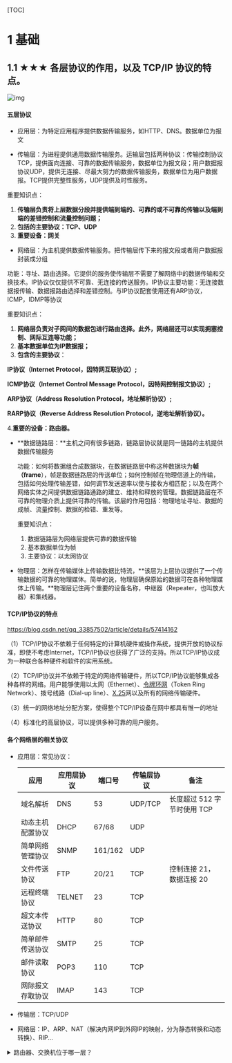 [TOC]



# 1 基础

## 1.1 ★★★ 各层协议的作用，以及 TCP/IP 协议的特点。	

![img](file:////private/var/folders/gw/tm5w3wzx75b28wcz_7klvkxm0000gn/T/com.kingsoft.wpsoffice.mac/wps-zhupeihao/ksohtml/wpsvMjgoL.jpg)

####  五层协议

- 应用层：为特定应用程序提供数据传输服务，如HTTP、DNS。数据单位为报文



- 传输层：为进程提供通用数据传输服务。运输层包括两种协议：传输控制协议TCP，提供面向连接、可靠的数据传输服务，数据单位为报文段；用户数据报协议UDP，提供无连接、尽最大努力的数据传输服务，数据单位为用户数据报。TCP提供完整性服务，UDP提供及时性服务。

重要知识点：

1. **传输层负责将上层数据分段并提供端到端的、可靠的或不可靠的传输以及端到端的差错控制和流量控制问题；**
2. **包括的主要协议：TCP、UDP**
3. **重要设备：网关**



- 网络层：为主机提供数据传输服务。把传输层传下来的报文段或者用户数据报封装成分组

功能：寻址、路由选择。它提供的服务使传输层不需要了解网络中的数据传输和交换技术。IP协议仅仅提供不可靠、无连接的传送服务。IP协议主要功能：无连接数据报传输、数据报路由选择和差错控制。与IP协议配套使用还有ARP协议，ICMP，IDMP等协议

重要知识点：

1. **网络层负责对子网间的数据包进行路由选择。此外，网络层还可以实现拥塞控制、网际互连等功能；**
2. **基本数据单位为IP数据报；**
3. **包含的主要协议**：

**IP协议（Internet Protocol，因特网互联协议）;**

**ICMP协议（Internet Control Message Protocol，因特网控制报文协议）;**

**ARP协议（Address Resolution Protocol，地址解析协议）;**

**RARP协议（Reverse Address Resolution Protocol，逆地址解析协议）。**

   4.**重要的设备：路由器。**



- **数据链路层：**主机之间有很多链路，链路层协议就是同一链路的主机提供数据传输服务

  功能：如何将数据组合成数据块，在数据链路层中称这种数据块为**帧（frame**），帧是数据链路层的传送单位；如何控制帧在物理信道上的传输，包括如何处理传输差错，如何调节发送速率以使与接收方相匹配；以及在两个网络实体之间提供数据链路通路的建立、维持和释放的管理。数据链路层在不可靠的物理介质上提供可靠的传输。该层的作用包括：物理地址寻址、数据的成帧、流量控制、数据的检错、重发等。

  重要知识点：

  1. 数据链路层为网络层提供可靠的数据传输
  2. 基本数据单位为帧
  3. 主要协议：以太网协议

  

- 物理层：怎样在传输媒体上传输数据比特流，**该层为上层协议提供了一个传输数据的可靠的物理媒体。简单的说，物理层确保原始的数据可在各种物理媒体上传输。**物理层记住两个重要的设备名称，中继器（Repeater，也叫放大器）和集线器。

#### TCP/IP协议的特点

https://blog.csdn.net/qq_33857502/article/details/57414162

（1）TCP/IP协议不依赖于任何特定的计算机硬件或操作系统，提供开放的协议标准，即使不考虑Internet，TCP/IP协议也获得了广泛的支持。所以TCP/IP协议成为一种联合各种硬件和软件的实用系统。

（2）TCP/IP协议并不依赖于特定的网络传输硬件，所以TCP/IP协议能够集成各种各样的网络。用户能够使用以太网（Ethernet）、[令牌环网](http://baike.baidu.com/view/115033.htm)（Token Ring Network）、拨号线路（Dial-up line）、[X.25](http://baike.baidu.com/view/175390.htm)网以及所有的网络传输硬件。

（3）统一的网络地址分配方案，使得整个TCP/IP设备在网中都具有惟一的地址

（4）标准化的高层协议，可以提供多种可靠的用户服务。

#### 各个网络层的相关协议

- 应用层：常见协议：

  | 应用             | 应用层协议 | 端口号  | 传输层协议 | 备注                        |
  | ---------------- | ---------- | ------- | ---------- | --------------------------- |
  | 域名解析         | DNS        | 53      | UDP/TCP    | 长度超过 512 字节时使用 TCP |
  | 动态主机配置协议 | DHCP       | 67/68   | UDP        |                             |
  | 简单网络管理协议 | SNMP       | 161/162 | UDP        |                             |
  | 文件传送协议     | FTP        | 20/21   | TCP        | 控制连接 21，数据连接 20    |
  | 远程终端协议     | TELNET     | 23      | TCP        |                             |
  | 超文本传送协议   | HTTP       | 80      | TCP        |                             |
  | 简单邮件传送协议 | SMTP       | 25      | TCP        |                             |
  | 邮件读取协议     | POP3       | 110     | TCP        |                             |
  | 网际报文存取协议 | IMAP       | 143     | TCP        |                             |

- 传输层：TCP/UDP

- 网络层：IP、ARP、NAT（解决内网IP到外网IP的映射，分为静态转换和动态转换）、RIP...

<details>
<summary>路由器、交换机位于哪一层？</summary>


- 路由器网络层，根据IP地址进行寻址；
- 交换机数据链路层，根据MAC地址进行寻址

## 1.2 ★★☆ 以太网的特点，以及帧结构。	

以太网是一种星型拓扑结构的**局域网**，早期使用集线器进行连接，作用于比特而不是帧，当一个比特到达接口时，集线器生成该比特并将其强度放大，从而扩大网络距离。

 

现在以太网使用交换机替代了集线器，交换机是一种链路层设备，不会发生碰撞，会根据MAC地址进行存储转发

![img](file:////private/var/folders/gw/tm5w3wzx75b28wcz_7klvkxm0000gn/T/com.kingsoft.wpsoffice.mac/wps-zhupeihao/ksohtml/wpsi4HsWs.jpg) 

- 类型：标记上层使用的协议
- 数据：长度在46-1500之间
- FCS：帧检验序列，使用CRC（循环冗余）检验

## 1.3 ★★☆ 集线器、交换机、路由器的作用，以及所属的网络层。	

https://blog.csdn.net/clubsondy/article/details/542615

 

**集线器：**

物理层

没有智能处理能力，数据只是电流而已，当一个端口的电流传到集线器中时，只是简单的将电流传送到其他端口，至于其他端口连接的计算机接不接收就不管了。

共享性模式，就是一个端口在向另一个端口发送数据时，其他端口处于等待状态。

 

**交换器：**

链路层

具有自学习能力，学习得是交换表的内容，交换表中存储着MAC地址到接口的映射。因为是自学习，所以交换机是一种即插即吧设备，不需要管理员手动配置交换表内容。

下图：交换机有4个接口，主机A向主机B发送数据帧时，交换机把主机A的MAC的地址和接口1的映射写入交换表，此时没有主机B的表项，所以主机A发送广播帧，主机C和主机D会丢弃该帧，主机B回应该帧向A发送数据包时，交换机查找交换表得到主机A映射的接口为1，发送数据到接口1，同时在交换表中添加主机B的MAC地址到接口2的映射。

![img](file:////private/var/folders/gw/tm5w3wzx75b28wcz_7klvkxm0000gn/T/com.kingsoft.wpsoffice.mac/wps-zhupeihao/ksohtml/wpsqd1GT5.jpg) 

 

**路由器：**

工作在网络层，能够连接不同类型的网络，能够选择数据传送的路径。能理解数据中的IP地址，如果接收到一个数据包，就检查其中的IP地址，如果目标地址是本地网络，就不理会，如果是其他网络，就会将数据包转发出本地网络。

集线器和交换机一般用于连接以太网，路由器可以连接不同类型的局域网，广域网。不同类型的网络，传送的数据单元-帧的格式大小也不同。

路由器有路径选择能力，从一个节点到另一个节点有不同的路由算法。

## 1.4 ★★☆ IP 数据数据报常见字段的作用。	

![img](file:////private/var/folders/gw/tm5w3wzx75b28wcz_7klvkxm0000gn/T/com.kingsoft.wpsoffice.mac/wps-zhupeihao/ksohtml/wpsmLk9gI.png) 

- 版本：IPv4和IPv6
- 首部长度：占4个位，最大值位15.值为1表示1个32位长度，也就是4字节。因为固定部分长度位20字节，所以该值最小位5
- 区分服务：用来获得更好的服务，一般不用
- 总长度，包括首部长度和数据部分长度
- 生存时间TLL：防止无法交付的数据报在互联网中不断兜圈子。以路由器跳数位单位，当TLL为0就丢弃数据包。
- 协议：携带的数据上交给哪个协议进行处理，如ICMP、TCP、UDP。
- 首部检验和：数据包每经过一个路由器，都要重新计算检验和，检验和不包含数据部分可以减少计算量
- 标识：在数据报过长而发生分片情况下，相同数据报的不同分片具有相同的标识符
- 片偏移：和标识符一起，用于发生分片的情况。单位是8字节。

![img](file:////private/var/folders/gw/tm5w3wzx75b28wcz_7klvkxm0000gn/T/com.kingsoft.wpsoffice.mac/wps-zhupeihao/ksohtml/wpsNcZp1d.jpg) 

## 1.5 ★☆☆ ARP 协议的作用，以及维护 ARP 缓存的过程。

**ARP实现由IP地址得到MAC地址。**

**网络层实现主机间的通信，而链路层实现具体每段链路之间的通信。**在通信过程中，IP数据报的原地址和目的地址不变，而MAC地址会随着链路的改变而改变。

每个主机都有一个ARP高速缓存，里面有局域网上各主机和路由器IP地址到MAC地址的映射表。

如果主机A知道主机B的IP地址，但是ARP高速缓存没有该IP地址到MAC地址的映射，就会通过**广播方式向所在的发送ARP请求分组**，这个请求分组中会包括原IP地址到其MAC地址的映射；主机B收到该请求后会首先保存这一对映射，然后发送ARP响应分组给主机A，告知其MAC地址，随后主机A向高速缓存写入主机B的IP地址到MAC地址的映射，要是主机A一直瘦不发哦响应，表示ARP查询失败。如果这个主机不再他的局域网内，那么需要通过ARP找到位于本局域网上的某个路由器的硬件地址，然后把分组发送给路由器，让这个路由器分组转发给下一个网络。剩下的工作由下一个网络来做。

ARP缓存是有生存期的，生存期结束后将在重复上面的过程。

![img](file:////private/var/folders/gw/tm5w3wzx75b28wcz_7klvkxm0000gn/T/com.kingsoft.wpsoffice.mac/wps-zhupeihao/ksohtml/wpsw0YOzk.jpg)

**逆地址解析协议，即RARP**

**功能和ARP协议相对，其将局域网中某个主机的物理地址转换为IP地址**，比如局域网中有一台主机只知道物理地址而不知道IP地址，那么可以通过RARP协议发出征求自身IP地址的广播请求，然后由RARP服务器负责回答。

RARP协议工作流程：

（1）给主机发送一个本地的RARP广播，在此广播包中，声明自己的MAC地址并且请求任何收到此请求的RARP服务器分配一个IP地址；

（2）本地网段上的RARP服务器收到此请求后，检查其RARP列表，查找该MAC地址对应的IP地址；

（3）如果存在，RARP服务器就给源主机发送一个响应数据包并将此IP地址提供给对方主机使用；

（4）如果不存在，RARP服务器对此不做任何的响应；

（5）源主机收到从RARP服务器的响应信息，就利用得到的IP地址进行通讯；如果一直没有收到RARP服务器的响应信息，表示初始化失败。

## 1.6 ★★☆ ICMP 报文种类以及作用；和 IP 数据报的关系；Ping 和 Traceroute 的具体原理。	

ICMP是为了检测网络通信故障和实现链路追踪，被封装在IP数据报中。最典型的应用是PING和traceroute。

![img](file:////private/var/folders/gw/tm5w3wzx75b28wcz_7klvkxm0000gn/T/com.kingsoft.wpsoffice.mac/wps-zhupeihao/ksohtml/wpsW1FnkG.png) 

 

ICMP种类：差错报告报文和询问报文

 

![img](file:////private/var/folders/gw/tm5w3wzx75b28wcz_7klvkxm0000gn/T/com.kingsoft.wpsoffice.mac/wps-zhupeihao/ksohtml/wpsEiTAI6.jpg) 

 

#### 1.Ping

测试两台主机的联通性，Ping的原理是通过向目的主机发送ICMP echo请求报文，目的主机收到后发送Echo回答报文。Ping会根据时间和成功响应的次数估算出数据报往返时间以及丢包率。

 

#### 2.Traceroute

用来跟踪一个分组从源点到终点的路径。Traceroute发送的IP数据报封装的是无法交付的UDP用户数据报，并由目的主机发送终点不可达差错报告报文。

- 源主机向目的主机发送一连串的IP数据报。第一个数据报P1的生存时间TTL为1，当P1到达路径上第一个路由器R1是，就把他丢弃，并向源主机发送一个ICMP时间超过差错报告报文。
- 源主机接着发送第二个数据报P2，并把TTL设置为2，P2先到达R1，R1收下后把TLL减1在转发给R2，R2收下后TTL为0，把它丢弃，并向源主机发送一个ICMP时间超过差错报文。
- 不断执行这个步骤，直到数据报刚刚到达目的主机（目的主机不会转发数据报，不会吧TTL值减1，但是数据报封装的是无法交付的UDP，所以目的主机向源主机发送ICMP终点不可达差错报告报文），之后源主机就知道了目的主机所经过的路由器IP地址以及到达每个路由器的往返时间

## 1.7 ★★★ UDP 与 TCP 比较，分析上层协议应该使用 UDP 还是 TCP。	

#### TCP的UDP的区别

1. TCP是面向连接的，UDP是无连接的

2. TCP是可靠的，UDP是不可靠的

3. TCP只支持点对点通信，UDP支持一对一、一对多、多对一、多对多；

4. **TCP是面向字节流的，UDP是面向报文的**

（面向字节流指发送数据时以字节为单位，一个数据包可以拆分成若干组进行发送；UDP只能一个报文一次发完）

5. TCP有拥塞控制机制，UDP没有。

6. TCP首部开销（20字节）比UDP（8字节）大

7. UDP的主机不需要维持复杂的连接状态

  

 

**UDP（用户数据报协议）**：无连接的，尽最大可能交付，没有拥塞控制（对实施性应用很重要），面向报文（对应用程序传下来的报文不合并也不拆分，只是添加UDP首部），支持一对一、一对多、多对一和多对多通信。首部8个字节

![img](file:////private/var/folders/gw/tm5w3wzx75b28wcz_7klvkxm0000gn/T/com.kingsoft.wpsoffice.mac/wps-zhupeihao/ksohtml/wpscziFWF.png) 

 

 

**TCP（传输控制协议）**：面向连接，提供可靠交付，有流量控制，拥塞控制，提供全双工通信，面向字节流（把应用层传下来的报文看出字节流），TCP只能是点对点的通信。首部20个字节

![img](file:////private/var/folders/gw/tm5w3wzx75b28wcz_7klvkxm0000gn/T/com.kingsoft.wpsoffice.mac/wps-zhupeihao/ksohtml/wpsEd7275.jpg) 

 

 

#### TCP和UDP应用场景：

对实时性要求比较高的情况，选择UDP，如游戏，通信，实时视频流，即使出现传输错误也是可以容忍的；其他大部分情况，HTTP都是使用TCP

 

HTTP不能使用UDP，因为UDP是不可靠的，而HTTP是基于可靠的传输协议

 

使用UDP的应用层协议有：DNS（域名系统）、TFTP（简单文件传送协议）、RIP（路由信息协议）、DHCP（动态主机配置协议）、SNMP（简单网络管理协议）、NFS(网络文件系统)、IGMP（忘记组管理协议），此外在网络语音或视频通信中也使用UDP通信

 

使用TCP的应用层协议有：HTTP（超文本传输协议）、FTP（文件传输协议）、SMTP（简单邮件传输协议）、TELNET（远程终端协议）

 

**面向连接和无连接的区别。**

- 无连接的网络服务（数据报服务）：

每个数据包含目的地址，数据路由相互独立；网络经最大努力交付数据，但不保证送达、不保证先后顺序、不保证在时限内交付；网络发生拥塞时，可能将一些分组丢弃。

- 面向连接的网络服务（虚电路服务）

首先建立连接，所有的数据包经过相同的路径服务质量有较好的保证

## 1.8 ★★★ 理解三次握手以及四次挥手具体过程，三次握手的原因、四次挥手原因、TIME_WAIT 的作用。

### 三次握手

![img](file:////private/var/folders/gw/tm5w3wzx75b28wcz_7klvkxm0000gn/T/com.kingsoft.wpsoffice.mac/wps-zhupeihao/ksohtml/wpszrqVhY.jpg) 

1. 第一次握手：Client将SYN=1 ACK=0，随机产生一个初始序列号x发送给Server，进入SYN_SENT
2. 第二次握手：Server收到Client的SYN=1以后，知道客户端请求建立连接，将自己的SYN置1，ACK置1，产生一个acknowledge number=x+1，并随机产生一个初始序列号y，发送给客户端，进入SYN_RCVD状态
3. 第三次握手：Client检查acknowledge number是否为序列号+1，ACK是否为1，检查正确后将ACK置1，产生一个acknowledge number=y+1,序列号为x+1，发送给服务器；进入Established状态；服务器检查ACK为1和acknowledge number=y+1，也进入Established状态,连接建立

 

#### 问TCP建立连接可以两次握手吗

 

不可以 有两个原因：

1.可能出现已失效的连接请求又传到了服务器端

client发出的第一个连接请求报文段并没有丢失，而是在某个网络节点长时间滞留了，以至到连接释放以后的某个时间才到达server。本身这已经是一个失效的报文段。但是server接受到此请求以后还以为是新的连接请求，于是向client发出确认报文，同意建立连接。如果采用两次握手，那么只要server确认，新的连接就建立了。由于client并没有发出建立连接的请求，所以不会理睬server，也不会向server发送数据，但是server却发出了建立连接的请求，并一直等待client的回复。这样server的很多资源就浪费了。

2.两次握手无法保证client正确收到第二次握手的报文（server端不知道），也无法保证client和server之间成功互换初始序列号

 

#### 可以采用四次握手吗

 

可以。但是会降低传输效率

四次握手是指在第二次握手时server只发送ACK和acknowledge number；而Server的SYN和初始序列好在第三次握手中发送。处于优化的目的，四次握手的二、三可以合并。

 

#### 第三次握手中，如果客户端的ACK未送达服务器，会怎样？

Server端；

由于Server没有收到ACK确认，因此会重发之前的SYN+ACK（默认重发五次，之后自动关闭连接进入CLOSED状态），client收到后会重新传ACK给server。

Client端，有两种情况：

1.在Server超时重发的过程中，如果CLient发送的数据，ACK为1，所以服务器收到数据后就进入extablished状态

2.在Server已经进入closed状态后，Client在向服务器发送数据，服务器会以RST包应答。

 

#### 如果已经建立了连接，但客户端出现了故障怎么办？

服务器每收到一次客户端的请求后都会复位一个计数器，时间通常设置2小时，若2小时还没有收到客户端数据，服务器会发送一个探测报文段，以后每隔75s发送一次。若一连发送10个探测报文段都没有反应，服务器就会关闭连接。

 

#### 初始序列号是什么？

TCP的连接一方A，随机选择一个32位序列号作为发送数据的初始序列号（Initial Sequence Number，ISN），比如100，以该序列号为原点，对要传送的数据进行编号：1001、1002...三次握手时，把这个初始序列号传送给另一方B，以便在传输数据时，B可以确认什么样的数据编号是合法的；同时在进行数据传输时，A还可以确认B收到的每一个字节，如果A收到了B的确认编号（acknowledge number）是2001，就说明编号为1001-2000的数据已经被B成功接受。

 

### 四次挥手

![img](file:////private/var/folders/gw/tm5w3wzx75b28wcz_7klvkxm0000gn/T/com.kingsoft.wpsoffice.mac/wps-zhupeihao/ksohtml/wpsnOTuFJ.png) 

 

1. 第一次挥手：Client将FIN置1，发送一个seq给Server；进入FIN——WAIT——1状态
2. 第二次挥手：Server收到FIN，发送一个ACK；进入CLOSE_WAIT状态。此时客户端没有要发送的数据，但仍可以接受服务器发送的数据
3. 第三次挥手：Server将FIN置1，发送一个seq给Client；进入LAST_ACK状态
4. 第四次挥手：Client收到FIN后，进入TIME_WAIT状态；接着将ACK置1，发送一个acknowledge number=序列号+1；服务器收到后确认acknowledge number，变为CLOSED状态，不再向客户端发送数据。客户端等待2*MSL(报文段最长寿命)，也进入CLOSED状态，完成四次挥手。

 

#### 为什么不能把服务器发送的ACK和FIN合并起来，变成三次挥手（CLOSED_WAIT状态的意义）

当服务器收到客户端断开连接的请求时，可能数据还没发送完，所以回复ACK，表示接收到断开连接的请求。等到数据发完后在发FIN，断开和服务器的数据传输。

 

#### 如果第二次挥手时服务器的ACK没有送达客户端会怎样

客户端没有收到ACK，会重新发送FIN请求

 

#### 客户端的TIME_WAIT状态意义是什么

客户端接收到服务器端的 FIN 报文后进入此状态，此时并不是直接进入 CLOSED 状态，还需要等待一个时间计时器设置的时间 2MSL。这么做有两个理由.

1.确保最后一个确认报文能够到达。如果 B 没收到 A 发送来的确认报文，那么就会重新发送连接释放请求报文，A 等待一段时间就是为了处理这种情况的发生.

2.等待一段时间是为了让本连接持续时间内所产生的所有报文都从网络中消失，使得下一个新的连接不会出现旧的连接请求报文(防止客户端提前结束的话，服务器端会重复发送FIN报文)。

**MSL(Maximum Segment Lifetime)**，指一个片段在网络中最大的存活时间，2MSL就是一个发送和一个回复所需的最大时间。如果直到2MSL，Client都没有再次收到FIN，那么Client推断ACK已经被成功接收，则结束TCP连接。

## 1.9 ★★★ 可靠传输原理，并设计可靠 UDP 协议	

https://blog.csdn.net/pangyemeng/article/details/50387078

 

### TCP实现可靠传输的原理

数据包检验、确认机制（对失序数据包重排序，接收到数据后，会发送一个确认）、超时重传机制、滑动窗口，流量控制

**1.数据包校验**

发送方将伪首部、TCP首部、TCP数据 使用累加和检验的方式计算出一个数字，存放在TCP首部的校验和字段中。接受方使用经过同样的过程计算校验和与首部该字段的值进行比较，如果不一致就说明数据传输错误。

但是即使校验和相同，也不能保证数据是准确的，因为累加和校验本身就存在缺陷，很可能两个位置的数据交换以下，校验结果还是正确的。所以为了安全可以在应用层增加额外的数据校验方式（使用MD5加密）。

**2.超时重传**

如果一个已经发送报文段在一段时间内没有收到确认，就会重传这个报文段。

详细机制：

TCP协议会设立重传定时器，在发送一个报文段的同时启动重传定时器，如果在重传定时器超时前收到了确认报文就关闭该定时器；反之就会重传该报文段。在重传时间的设定上，TCP具有自适应性，会根据当前互联网的通信情况，给出合适的重发时间。对于重传定时器的初值设定较多采用Jacobson的算法。。。。

![img](file:////private/var/folders/gw/tm5w3wzx75b28wcz_7klvkxm0000gn/T/com.kingsoft.wpsoffice.mac/wps-zhupeihao/ksohtml/wpsd4iDE7.jpg) 

 

**3.确认机制**

TCP能确保每个数据段都到达目的地，实现方式是目的主机在接收到数据后会发送确认消息。

举例：

如果发送报文段时序列号是1000，传输的连续数据段有100个，当目的主机接受了这100个数据以后会发送确认消息，此时的acknoeledge number=1000+100+1=1101，表示期待接受的下一个字节（期待确认）

**4.滑动窗口**

窗口是缓存的一部分，发送方和接收方都有，用来暂时存放字节流。接收方会通过TCP报文段中的窗口字段告诉发送方自己的窗口大小。

 

**发送窗口**包括已发送但尚未收到确认的数据和允许发送但尚未发送的数据，如果有数据收到了确认，窗口就会右移。

**接受窗口**只会对<u>最后一个按序到达的字节进行确认</u>，例如接受窗口收到字节{31,34,35},只会接受{31},只对31进行确认。

![img](file:////private/var/folders/gw/tm5w3wzx75b28wcz_7klvkxm0000gn/T/com.kingsoft.wpsoffice.mac/wps-zhupeihao/ksohtml/wpsMe57H0.png) 

 

 

### 设计可靠的UDP协议

传输层无法保证数据的可靠传输，通过应用层来实现，实现的方式就按照上面讲的三个实现可靠传输的机制：确认机制、超时重传机制、滑动窗口；

1.添加seq/ack机制，确保数据发送到目的端

2.添加发送和接受缓冲区，

3.添加超时重传机制

## 1.10 ★★☆ TCP 拥塞控制的作用，理解具体原理。

https://blog.csdn.net/m0_37962600/article/details/79993310?utm_medium=distribute.pc_relevant_t0.none-task-blog-BlogCommendFromMachineLearnPai2-1.nonecase&depth_1-utm_source=distribute.pc_relevant_t0.none-task-blog-BlogCommendFromMachineLearnPai2-1.nonecase

#### 作用： 

防止过多的数据注入到网络中，使路由器或链路过载。

 

#### 拥塞控制原理：

通过四个算法来实现TCP拥塞控制：慢开始、拥塞避免、快重传、快恢复。

发送方维护一个拥塞窗口(cwnd)状态变量，发送方窗口决定了实际发送方能发送多少数据。

![img](https://cs-notes-1256109796.cos.ap-guangzhou.myqcloud.com/910f613f-514f-4534-87dd-9b4699d59d31.png)

**1.慢开始**

最初令cwnd=1，发送方开始只能发送一个报文段；当收到确认后，将cwnd加倍。因此之后发送方能发送的报文使2、4、8...

 

当rwnd足够大的时,即接收方有足够大的接受缓存，不会发生流量控制，为了防止cwnd的增长引起网络阻塞，需要设置一个慢开始阈值(ssthresh)

- 当cwnd<ssthresh 使用慢开始算法
- 当cwnd>ssthresh 停止使用慢开始，使用拥塞避免算法

 

**局限性：**

需要获得网络内部流量分布信息，浪费可用的网络容量，额外开销；估算合理的ssthresh不容易

注意：

1）接收端窗口rwnd，又称通知窗口awnd，使接收端根据目前的接受缓存大小允许的最新窗口值，是来自接收端的流量控制

2）拥塞窗口cwnd使发送端根据其估计的网络阻塞程度而设置的窗口值，来自发送端的流量控制

3）cwnd初始可以设置为一个报文段(实质是TCP数据包每次能够传输的最大数据分段，不包括TCP首部，只出现在SYN报文段中)

 

**2.拥塞避免**

每经过一个往返时间RTT，让cwnd+1

无论是慢启动还是拥塞避免，一旦出现拥塞(发送超时),就把ssthresh设置为cwnd的一半，然后cwnd重新设为1，进行慢开始，这样能迅速减少网络中的数据传输。拥塞窗口是按照线性规律增长。

 

AIMD（加法增大乘法减小）：乘法减小：网络发现超时，就将ssthresh减少一半，cwnd为1；加法增大：cwnd缓慢增大，以防网络过早拥塞

 

拥塞避免算法不能完全避免拥塞，只能使网络不容易产生拥塞。

 

**3.快重传（重传失序报文）**

在接收方，要求每次接收到的报文段都对最后一个已收到的有序报文段进行确认。

在发送方如果收到三个重复确认（不用等到重传计时器到期），就知道下一个报文段丢失，此时执行快重传。

如下图M3发生丢失，所以连续收到3个M2，立即重传M3

![img](file:////private/var/folders/gw/tm5w3wzx75b28wcz_7klvkxm0000gn/T/com.kingsoft.wpsoffice.mac/wps-zhupeihao/ksohtml/wpsqXy6eb.jpg) 

 

**4.快恢复**

当收到三个重复确认后，ssthresh=cwnd/2，cwnd=ssthresh,直接进入拥塞避免。

#### 为什么收到三个重复确认后，是直接进入拥塞避免而不是慢开始？

因为这种情况下有三个重复确认，表示当前网络环境是好的，不断有数据报送达，所以网络没有拥塞，没必要慢开始，可以直接执行拥塞避免。也有些把cwnd设置为ssthresh+3*MSS,因为既然已经收到了3个重复确认，表示这三个分组不再消耗网络资源，而是停留在接收方的缓存中，可以把拥塞窗口扩大些。

 

**注意：**

慢开始和快恢复指的是cwnd的值，并不是cwnd的增长率，慢开始设为1，而快恢复设为ssthresh

## 1.11 ★★☆ DNS 的端口号；TCP 还是 UDP；作为缓存、负载均衡。	

DNS端口号53 当长度超过512字节使用TCP。

- DNS区域传输使用TCP协议：

次域名服务器会定时向主域名服务器进行查询以了解数据是否变动。如有变动，会执行一次区域传送，进行数据同步，使用TCP，因为数据同步传送的数据量比一个请求应答的数据量要多的多。并且TCP是可靠传输，保证数据的准确性。

- 域名解析使用UDP协议：

客户端向DNS服务器查询域名，一般返回的内容不超过512字节（如果超过了，会截断，那么用户得到的DNS应答是不完整的），用UDP传输，不用三次握手，这样DNS服务器负载更低，响应更快。理论上说客户端也可以指定向DNS服务器查询时用TCP，但事实上很多DNS服务器配置时，仅可以UDP查询。

 

**如果想要UDP传送超过512字节的数据，可以在DNS字段中增加报文ID，用于分片**

 

## 1.12 ★★☆ TCP如何实现流量控制	

![img](file:////private/var/folders/gw/tm5w3wzx75b28wcz_7klvkxm0000gn/T/com.kingsoft.wpsoffice.mac/wps-zhupeihao/ksohtml/wpsl1XCDr.jpg) 

TCP首部中有一个窗口字段--占2个字节。用来控制发送方发送的数据量。接受方根据自己的缓存空间大小确定接受窗口的大小。

使用**滑动窗口协议**实现流量控制。防止发送方发送速率太快，接收方缓存区不够导致溢出。接收方会维护一个接受窗口，在返回ACK时，会将接受窗口的大小放在TCP报文的窗口字段中。

发送窗口的上限为接收窗口和拥塞窗口中的较小值。

 

#### 什么是零窗口（接收窗口为0会怎么样）？

如果接受方没有能力接受数据，就会将接收窗口设置为0，这时发送方必须暂停发送数据，但是会启动一个持续计数器，到期后发送一个大小为1字节的探测数据报，以查看接受窗口的状态。如果接收方能接受数据买就会在返回报文中更新接受窗口大小，恢复数据传送。

## 1.13 ★★★ IP地址、子网掩码以及子网划分

#### IP地址

首先了解一下IP地址的分类：A,B,C,D类地址

A类地址以0开头，第一个字节作为网络号，地址范围为：0.0.0.0~127.255.255.255；

B类地址以10开头，前两个字节作为网络号，地址范围是：128.0.0.0~191.255.255.255;

C类地址以110开头，前三个字节作为网络号，地址范围是：192.0.0.0~223.255.255.255。

D类地址以1110开头，地址范围是224.0.0.0~239.255.255.255，D类地址作为组播地址（一对多的通信）；

E类地址以11110开头，地址范围是240.0.0.0~255.255.255.255，E类地址为保留地址，供以后使用。

**注意：只有A、B、C有网络号和主机号之分，D和E类地址没有划分网络号和主机号。**



**1）广播地址**

广播地址通常成为直接广播地址，是为了区分受限广播地址。

广播地址的主机号全为1，当向某个网络的广播地址发送消息时，该网络内的所有主机都能收到该广播信息

**2）255.255.255.255**

这是受限广播地址。与一般广播地址的区别在于，受限广播地址只能用于本地网络，路由器不会转发以受限广播地址为目的地址的分组；一般广播地址既可在本地广播，也可跨网段广播。例如：主机192.168.1.1/30上直接广播数据包后，另外一个网段192.168.1.5/30也能收到该数据报；若发送受限广播数据报，则不能收到。

注：一般的广播地址（直接广播地址）能够通过某些路由器（当然不是所有的路由器），而受限的广播地址不能通过路由器。

**3）0.0.0.0**

常用于表示 **无效的，未知的或是没有指定目标IP地址**。用处主要有：

- 本机所有IP

  0.0.0.0在一台服务器中的左右，就是指代这台服务器所有的IP。

- 默认路由

  路由表记录了数据报下一跳应该去哪，包含目标地址的网络ID，子网掩码和下一跳地址的接口。

  假设一个IP匹配了多条路由规则，那么子网越小的越优先。而如果配置了0.0.0.0->111.222.1.254这样的路由规则，表示当解析不到任何精确路由规则时，下一跳都到111.222.1.254

- DHCP

  https://www.cnblogs.com/wajika/p/6537085.html

  当一个网络设备第一次启动的时候，没有配置IP，需要通过DHCP协议向同一局域网内的DHCP服务器索要IP地址。但DHCP是建立在UDP上的，需要有IP才能发送这个包，这时这个网络设备和DHCP会按照下图的顺序进行包的发送。

![DD451E5B385F93C34901CE1425D6E0C1](/Users/zhupeihao/Library/Containers/com.tencent.qq/Data/Library/Caches/Images/DD451E5B385F93C34901CE1425D6E0C1.jpg)

**4）回环地址**

127.0.0.0/8被用作回环地址，回环地址表示本机的地址，常用于对本机的测试，用的最多的是127.0.0.1（localhost）。

什么意思呢？形象地说就是发送数据包是从应用层->数据链路层自上而下一层层按照程序封装的,当到了网络层，发现目标IP地址是127.0.0.1,就不再继续向下封装了，而是把包丢给需要像上层解析的队列中。

**5）A、B、C类私有地址**

私有地址(private address)也叫专用地址，它们不会在全球使用，只具有本地意义。

A类私有地址：10.0.0.0/8，范围是：10.0.0.0~10.255.255.255

B类私有地址：172.16.0.0/12，范围是：172.16.0.0~172.31.255.255

C类私有地址：192.168.0.0/16，范围是：192.168.0.0~192.168.255.255

### 子网掩码及网络划分

**什么是子网掩码？**

子网掩码是标志两个IP地址是否同属于一个子网的，也是32位二进制地址，其每一个为1代表该位是网络位，为0代表主机位。它和IP地址一样也是使用点式十进制来表示的。如果两个IP地址在子网掩码的按位与的计算下所得结果相同，即表明它们共属于同一子网中。

**子网掩码的计算：**

对于无须再划分成子网的IP地址来说，其子网掩码非常简单，即按照其定义即可写出：如某B类IP地址为 10.12.3.0，无须再分割子网，则该IP地址的子网掩码255.255.0.0。如果它是一个C类地址，则其子网掩码为 255.255.255.0。其它类推，不再详述。下面我们关键要介绍的是一个IP地址，还需要将其高位主机位再作为划分出的子网网络号，剩下的是每个子网的主机号，这时该如何进行每个子网的掩码计算。

下面总结一下有关子网掩码和网络划分常见的面试考题：

**1）利用子网数来计算**

在求子网掩码之前必须先搞清楚要划分的子网数目，以及每个子网内的所需主机数目。

(1) 将子网数目转化为二进制来表示;

如欲将B类IP地址168.195.0.0划分成27个子网：27=11011；

(2) 取得该二进制的位数，为N；

该二进制为五位数，N = 5

(3) 取得该IP地址的类子网掩码，将其主机地址部分的的前N位置1即得出该IP地址划分子网的子网掩码。

将B类地址的子网掩码255.255.0.0的主机地址前5位置 1，得到 255.255.248.0

**2）利用主机数来计算**

如欲将B类IP地址168.195.0.0划分成若干子网，每个子网内有主机700台：

(1) 将主机数目转化为二进制来表示；

700=1010111100；

(2) 如果主机数小于或等于254（注意去掉保留的两个IP地址），则取得该主机的二进制位数，为N，这里肯定 N<8。如果大于254，则 N>8，这就是说主机地址将占据不止8位；

该二进制为十位数，N=10；

(3) 使用255.255.255.255来将该类IP地址的主机地址位数全部置1，然后从后向前的将N位全部置为 0，即为子网掩码值。

将该B类地址的子网掩码255.255.0.0的主机地址全部置1，得到255.255.255.255，然后再从后向前将后 10位置0,即为：11111111.11111111.11111100.00000000，即255.255.252.0。这就是该欲划分成主机为700台的B类IP地址 168.195.0.0的子网掩码。

**3）还有一种题型，要你根据每个网络的主机数量进行子网地址的规划和计算子网掩码。这也可按上述原则进行计算。**

比如一个子网有10台主机，那么对于这个子网需要的IP地址是：

10＋1＋1＋1＝13

**注意：加的第一个1是指这个网络连接时所需的网关地址，接着的两个1分别是指网络地址和广播地址。**

因为13小于16（16等于2的4次方），所以主机位为4位。而256－16＝240，所以该子网掩码为255.255.255.240。

如果一个子网有14台主机，不少人常犯的错误是：依然分配具有16个地址空间的子网，而忘记了给网关分配地址。这样就错误了，因为14＋1＋1＋1＝17，17大于16，所以我们只能分配具有32个地址（32等于2的5次方）空间的子网。这时子网掩码为：255.255.255.224。

## 1.14 ★★☆  DHCP/远程登录协议/电子邮件协议

#### DHCP

DHCP 配置的内容不仅是 IP 地址，还包括子网掩码、网关 IP 地址。

DHCP 工作过程如下：

1. 客户端发送 Discover 报文，该报文的目的地址为 255.255.255.255:67，源地址为 0.0.0.0:68，被放入 UDP 中，该报文被广播到同一个子网的所有主机上。如果客户端和 DHCP 服务器不在同一个子网，就需要使用中继代理。
2. DHCP 服务器收到 Discover 报文之后，发送 Offer 报文给客户端，该报文包含了客户端所需要的信息。因为客户端可能收到多个 DHCP 服务器提供的信息，因此客户端需要进行选择。
3. 如果客户端选择了某个 DHCP 服务器提供的信息，那么就发送 Request 报文给该 DHCP 服务器。
4. DHCP 服务器发送 Ack 报文，表示客户端此时可以使用提供给它的信息。

![img](https://cs-notes-1256109796.cos.ap-guangzhou.myqcloud.com/23219e4c-9fc0-4051-b33a-2bd95bf054ab.jpg)

![DD451E5B385F93C34901CE1425D6E0C1](/Users/zhupeihao/Library/Containers/com.tencent.qq/Data/Library/Caches/Images/DD451E5B385F93C34901CE1425D6E0C1.jpg)

#### 远程登录协议

TELNET 用于登录到远程主机上，并且远程主机上的输出也会返回。

TELNET 可以适应许多计算机和操作系统的差异，例如不同操作系统系统的换行符定义。

#### 电子邮件协议

一个电子邮件系统由三部分组成：用户代理、邮件服务器以及邮件协议。

邮件协议包含发送协议和读取协议，发送协议常用 SMTP，读取协议常用 POP3 和 IMAP。

![img](https://cs-notes-1256109796.cos.ap-guangzhou.myqcloud.com/7b3efa99-d306-4982-8cfb-e7153c33aab4.png)

##### 1)SMTP

SMTP 只能发送 ASCII 码，而互联网邮件扩充 MIME 可以发送二进制文件。MIME 并没有改动或者取代 SMTP，而是增加邮件主体的结构，定义了非 ASCII 码的编码规则。

![img](https://cs-notes-1256109796.cos.ap-guangzhou.myqcloud.com/ed5522bb-3a60-481c-8654-43e7195a48fe.png)

##### 2)POP3

POP3 的特点是只要用户从服务器上读取了邮件，就把该邮件删除。但最新版本的 POP3 可以不删除邮件。

##### 3)IMAP

IMAP 协议中客户端和服务器上的邮件保持同步，如果不手动删除邮件，那么服务器上的邮件也不会被删除。IMAP 这种做法可以让用户随时随地去访问服务器上的邮件。



# 2 HTTP

## 2.1 ★★★ GET 与 POST 比较：作用、参数、安全性、幂等性、可缓存。

1. 幂等性：GET是 幂等的，即读取同一个资源，总是得到相同的数据，POST不是幂等的

2. 作用：GET一般从服务器获取资源，而POST有可能改变服务器上的资源

3. 参数：GET请求的数据附在URL之后，HTTP请求头中；POST请求的数据在请求体中

4. 安全性：GET请求可被缓存、收藏、保留到历史记录，且其请求数据明文出现在URL中。POST的参数不会保存，安全性相对较高

5. GET只允许ASCII字符，而POST对数据类型没有要求，也允许二进制数据

6. GET的长度有限制（操作系统或浏览器），POST没有限制

 

注意：的意味着对同一URL的多个请求应该返回同样的结果。

## 2.2 ★★☆ HTTP 状态码。

- 2xx状态码：操作成功。

200 OK ；

204 No Content 请求处理成功，但返回的响应报文不包含实体的主题内容。一般只需要从客户端往服务器发送消息，不需要服务器返回信息。

- 3xx状态码：重定向。

301 永久重定向；

302暂时重定向

- 4xx状态码：客户端错误。

400 Bad Request（请求报文中存在语法错误）；

401 Unauthorized（发送的请求需要有认证信息）；

403 Forbidden；

404 Not Found；

- 5xx状态码：服务端错误。

500服务器内部错误；

503服务不可用（服务器暂时处于超负荷正在停机维护）

 

## 2.3 ★★★ Cookie 作用、安全性问题、和 Session 的比较。

https://blog.csdn.net/resilient/article/details/85249842

 

HTTP协议是无状态的，HTTP/1.1引入Cookie保存状态信息。Cookie是服务器发送到用户浏览器并保存到本地的一小块数据，他会在浏览器向同一服务器再次发送请求时被携带上。由于每次请求都会携带Cookie数据，因此会带来额外的开销。

**作用：**

- 会话状态管理（用户登陆状态、购物车、游戏分数或其他需要记录的信息）
- 个性化设置
- 浏览器行为跟踪

**安全性问题：**

cookie存储在浏览器端，可以通过脚本或者工具抓去获取该值。

可以通过javascript的 document.cookie来获取Cookie。可以将Cookie标记为HttpOnly，就不能被JavaScript脚本调用。一定程度上避免跨站脚本攻击XSS。标记Secure的Cookie只能通过被HTTPS协议加密过的请求发送给服务端。但即便设置了Secure标记，敏感信息也不应该通过Cookie传输，因为有其固有的不安全性

1.Cookie欺骗：获取cookie以后虽然不知道其含义，但是可以将这个cookie向服务器提交，冒充用户来访问进而获取隐私信息。

2.Cookie截获：cookie以纯文本的形式在浏览器和服务器之间传递，在web通信时很容易被非法用户截获。

3.Flash的内部代码隐患：在观看Flash动画是，其内部可能悄无声息的打开了极小的不易发现的页面，可以向远程服务器输入当前cookie用户信息。

**解决办法：**

1.cookie有效期不要设置过长

2.设置HttpOnly属性为true

3.设置复杂的cookie，加密cookie（key用uuid随机生成，value使用复杂组合如用户名+当前时间+cookie有效时间+随机数）

4.用户第一次登录时，保存ip+cookie加密后的token

5.seesion和cookie同时使用

6.如果网站支持https，尽可能使用https（设置cookie的Secure属性为true）

 

**Session**

存储在服务器，存储在服务器端更安全。可以存放在数据库或内存或者Redis中。

使用session维护用户登陆状态的过程如下

1. 用户进行登陆时，用户提交包含用户名和密码的表单，放入HTTP请求报文中
2. 服务器验证该用户名和密码，如果正确就把用户信息存储到Redis中，Key就是SessionID；
3. 服务器返回的响应报文的Set-Cookie首部字段包含了这个Session ID，客户端收到响应报文后将该Cookie值放入浏览器
4. 客户端之后对同一个服务器进行请求时都包含该cookie值，服务器收到后提取SessionID，从Redis中提取用户信息，继续之前的业务操作。

 

**Cookie和Session比较**

Session是服务器端保持状态的方案，Cookie是客户端保持状态的方案

Cookie保存在客户端本地，客户端请求服务器时会将Cookie一起提交；Session保存在服务端，通过检索Sessionid查看状态。保存Sessionid的方式可以采用Cookie，如果禁用了Cookie，可以使用URL重写机制（把会话ID保存在URL中）。

Cookie只能存储ASCII，Session可以存储任何类型数据

Cookie不要存储隐私数据

大型网站，用户所有的信息都存储在Session中，开销是非常大的，不建议将所有用户信息存储到Session中。

## 2.4 ★★☆ 缓存 的 Cache-Control 字段，特别是 Expires 和 max-age 的区别。ETag 验证原理。

**优点：**

- 缓解服务器的压力
- 降低客户端获取资源的延迟：缓存通常位于内存中，读取缓存的速度更快；并且缓存服务器的位置通常比源服务器更新，比如浏览器缓存。

### Cache-Control 

HTTP/1.1 通过Cache-Control首部字段控制缓存。

1. 禁止进行缓存 no-store 规定不能对请求或响应的任何一部分进行缓存

2. 强制确认缓存 no-cache 缓存服务器需要先向源服务器验证缓存资源的有效性，只有当缓存资源有效是才能使用该缓存对客户端的请求进行响应

3. 私有缓存和公共缓存  

   private：将缓存作为私有缓存，只能被单独用户使用，一般存储在用户浏览器中 ；

   public ：规定资源作为公共缓存，可被多个用户使用，一般存储在代理服务器中

4. 缓存过期机制 

   max-age（相对日期，多少秒后过期）

- 指令出现在请求报文中，并且缓存资源的缓存时间小于该指令指定的时间，那么就接受该缓存
- 出现在响应报文中，表示缓存在服务器中保存的时间 

​		Expires（绝对日期，年月日小时...）

- Expires首部字段可用于告知缓存服务器该资源过期时间



HTTP/1.0，max-age会被忽略掉

HTTP/1.1，max-age会优先处理

如果服务器和客户端不同时间，还是采用max-age相对日期更好，因为两个采用的时间不一样

 

### ETag---缓存验证

ETag是资源的唯一标识符，URL不能唯一表示资源，例如 http://www.google.com/ 有中文和英文两个资源。

可以将缓存资源的ETag放入If-None-Mathch首部，服务器收到该请求后，判断缓存资源的ETag值和资源的最新ETag值是否一致，如果一致则表示缓存资源有效，返回304 Not Modified

Last-Modified首部字段也可以用于缓存验证，他包含在源服务器发送的响应报文中，表示源服务器对资源的最后修改时间。但是它是一种弱校验，只能精确到1秒，所以经常作为ETag的备用方案。如果响应首部字段里含有这个信息，客户端在后续的请求中会带上If-Modified-Since来验证缓存。服务器只在自己的Last-Modified 比 客户端请求的If-Modified-Since 晚才会返回最新的资源（**换句话说就是客户端发送请求的时候，服务器的缓存已经修改过了**），状态吗是200OK。如果请求的资源从那时起没有修改，就返回一个304Not Modified响应报文。

```html
Last-Modified: Wed, 21 Oct 2015 07:28:00 GMT

If-Modified-Since: Wed, 21 Oct 2015 07:28:00 GMT
```

 

## 2.5 ★★★ 长连接与短连接原理以及使用场景，流水线。

![img](https://cs-notes-1256109796.cos.ap-guangzhou.myqcloud.com/HTTP1_x_Connections.png)

- HTTP/1.0默认是短连接的，如果需要使用长连接，则使用Connection：Keep-Alive。适用于数据库连接
- HTTP/1.1默认是长连接的，如果要断开连接，需要客户端或者服务器端提出断开，使用Connection：close;
- 默认情况下HTTP是按顺序发出的，下一个请求只有在收到响应后才会发出。但由于收到网络延迟和带宽的限制，在下一个请求被发送到服务器之前，需要等待很长时间。流水线在同一条长连接上连续发出请求，而不用等待响应返回，这样可以减少延迟。

## 2.6 ★★★ HTTP 存在的安全性问题，和HTTPS的区别以及 HTTPs 的加密、认证和完整性保护作用。

HTTP的安全性问题

1. 使用明文通信，内容可能被窃听

2. 不验证通信方的身份，通信方可能被伪造

3. 无法证明报文的完整性，报文可能遭篡改

 

HTTP与HTTPS区别

1.端口不同：HTTP使用80端口，HTTPS使用443端口

2.HTTP是明文传输，HTTPS运行在SSL（Secure Socket Layer），添加了加密和认证机制

3.HTTPS由于加密解密会带来更大的CPU和内存消耗

4.HTTPS通信需要证书，一般需要向证书颁发机构购买。

 

HTTPS的连接过程

1.客户端向服务器发送请求，同时发送客户端支持的一套加密规则（包括对称加密、非对称加密、摘要算法）；

2.服务器从中选出一组加密算法与HASH算法，并将自己的身份信息以证书的形式发回给浏览器。证书里包含了网站地址，加密公钥（用于非对称加密），以及证书的颁发机构等信息（证书私钥只能用于服务器端加密）

3.客户端验证服务器的合法性，包括：证书是否过期，CA是否可靠，发行者证书的公钥能否正确解开服务器证书的“发行者的数字签名”，服务器证书上的域名是否和服务器的实际域名相匹配。

4.如果证书受信任，或者用户接受了不受信任的证书，浏览器会生成一个随机密钥（用于对称算法），并用服务器提供的公钥加密（采用非对称算法对密钥加密）；使用Hash算法对握手信息进行摘要计算，并对摘要使用之前产生的密钥加密（对称算法）；将加密后的随机密钥和摘要一起发送给服务器。

5.服务器用自己的私钥解密，得到对称算法的密钥，用这个密钥解密出Hash摘要值，并验证握手信息是否一致；如果一致，服务器使用对称加密的密钥加密握手信息发送给浏览器。

6.浏览器解密并验证摘要，若一致，则握手结束。之后数据传送都是用对称加密的密钥进行加密。

 

**其中第二步使用了 证书 对通信方进行认证**

数字证书认证机构(CA ,Certificate Authority)是客户端与服务器双方都可信赖的第三方认证机构。

服务器运营人员向CA提出公开密钥的申请，CA在判明提出申请者的身份后，会对已申请的公开密钥做数字签名，然后分配这个公开密钥，并将公开密钥放入证书后绑定。

在HTTPS通信时，服务器会把证书发送给客户端。客户端取得公钥后，使用数字签名进行验证，验证通过就可以开始通信。

![img](file:////private/var/folders/gw/tm5w3wzx75b28wcz_7klvkxm0000gn/T/com.kingsoft.wpsoffice.mac/wps-zhupeihao/ksohtml/wps6igqrW.jpg) 

 

**完整性保护**

SSL提供报文摘要功能进行完整性保护

 

HTTP也提供MD5报文摘要功能，但不安全。例如报文内容被篡改后，同时重新计算MD5的值，通信方是无法意识到发生了篡改。

 

HTTPS的报文摘要功能之所以安全，是因为它结合加密和认证这两个操作。

 

![img](file:////private/var/folders/gw/tm5w3wzx75b28wcz_7klvkxm0000gn/T/com.kingsoft.wpsoffice.mac/wps-zhupeihao/ksohtml/wpszWsxXy.jpg) 

 

总结：非对称加密算法用于在握手过程中能加密生成的密钥；对称加密算法用于对真正传输的数据进行加密；Hash算法用于验证数据的完整性

 

**你访问的网站是如何自动切换到HTTPS的**

https://www.sohu.com/a/136637876_487516

1.一种是原始的302跳转，服务器把所有的HTTP流量跳转到HTTPS，但这样又一个漏洞，就是中间人可能在第一次访问站点的时候就劫持。

2.使用HSTS机制。（HTTP Strict Transport Security）

![img](file:////private/var/folders/gw/tm5w3wzx75b28wcz_7klvkxm0000gn/T/com.kingsoft.wpsoffice.mac/wps-zhupeihao/ksohtml/wps5bQb3j.jpg) 

用户浏览器一旦得到HSTS的信息，下次再访问站点的时候客户端浏览器就会强制使用HTTPS，无论在地址栏里输入什么，都会以HTTPS访问。



 

**什么是对称加密、非对称加密？区别是什么？**

- 对称加密：加密和解密采用相同的密钥。如：DES、RC2、RC4
- 非对称加密：需要两个密钥：公钥和私钥。如果公钥加密，需要用私钥才能解密。如RSA
- 区别：对称加密速度快，通常用于大量数据的加密；非对称加密的安全性更高（不需要传送私钥）

 

**数字签名、报文摘要的原理**

发送者A用私钥进行签名，接受者B用公钥验证签名。

摘要算法：MD5、SHA

 

**HTTPS缺点**

l 需要进行加密和解密过程，速度更慢

l 需要支付证书授权的高额费用

## 2.7 ★★☆ HTTP/1.x 的缺陷，以及 HTTP/2 的特点。

### HTTP/1.x的缺点

HTTP/1.x 实现简单是以牺牲性能为代价的

- 客户端需要使用多个连接才能实现并发和缩短延迟
- 不会压缩请求和响应首部，从而导致不必要的网络流量
- 不支持有效的资源优先级，致使底层TCP连接的利用率低下

 

#### 二进制分帧层

HTTP/2.0将报文分成HEADERS帧和DATA帧，他们都是二进制格式

![img](file:////private/var/folders/gw/tm5w3wzx75b28wcz_7klvkxm0000gn/T/com.kingsoft.wpsoffice.mac/wps-zhupeihao/ksohtml/wps9Qt208.jpg) 

通信时只有一个TCP连接，这个连接里有**任意数量的双向数据流**

- 一个数据流都有唯一标识符和可选的优先级信息，用于承载双向信息。
- 消息是与逻辑请求或响应对应的完整的一系列帧
- 帧是最小的通信单位，来自不同数据流的帧可以交错发送，然后根据每个帧头的数据流标识符重新组装

![img](https://cs-notes-1256109796.cos.ap-guangzhou.myqcloud.com/af198da1-2480-4043-b07f-a3b91a88b815.png)

#### **服务端推送**

HTTP/2.0在客户端请求一个资源时，会把相关资源一起发送给客户端，客户端就不需要在次发送请求了。

 

![img](file:////private/var/folders/gw/tm5w3wzx75b28wcz_7klvkxm0000gn/T/com.kingsoft.wpsoffice.mac/wps-zhupeihao/ksohtml/wpsACWWwA.jpg) 

 

#### **首部压缩**

HTTP/1.1的首部带有大量信息，而且每次都要重复发送

HTTP/2.0要求客户端和服务器同时维护和更新一个包含之前见过的首部字段表，从而避免重复传输

HTTP/2.0使用Huffman编码对首部字段进行压缩

![img](https://cs-notes-1256109796.cos.ap-guangzhou.myqcloud.com/_u4E0B_u8F7D.png)

## 2.8 ★★★ HTTP/1.1 的特性。

- 默认是长连接的
- 支持流水线
- 支持同时打开多个TCP连接
- 支持虚拟主机
- 新增状态码100
- 支持分块传输编码
- 新增缓存处理指令 max-age

## 2.9 ★★☆ HTTP 与 FTP 的比较。

https://blog.csdn.net/only_musm/article/details/78983364

**相同点：**

1.都是应用层协议

2.都运行在TCP上

 

**不同点：**

1.HTTP是超文本传输协议，是面向网页的；FTP是文件传输协议，是面向文件的

2.HTTP协议默认端口：80；FTP：21端口发送控制连接

3.FTP控制信息是带外传送，而HTTP控制信息是带内传送的

4.FTP服务器必须在整个会话期间保留用户的状态信息，而HTTP是无状态的。

FTP服务器必须把特定的用户账户与控制连接信息联系起来，随着用户在远程目录树上移动，服务器必须追踪用户在远程目录树上的当前位置。对每个活动的用户会话状态进行追踪，可以对FTP会话总数进行限制。

5.FTP的控制连接是持久连接，数据连接是非持久连接；而HTTP既可以是非持久连接，也可以是持久连接，默认是持久连接，FTP有两种工作方式：

两种方式的控制链路连接过程是一样的，都是客户端向服务器的FTP端口（21）发送连接请求，服务器接受连接后建立控制连接链路。

根据数据连接是否是服务器端主动建立，FTP 有主动和被动两种模式：

- 主动模式：服务器端主动建立数据连接，其中服务器端的端口号为 20，客户端的端口号随机，但是必须大于 1024，因为 0~1023 是熟知端口号。

![img](https://cs-notes-1256109796.cos.ap-guangzhou.myqcloud.com/03f47940-3843-4b51-9e42-5dcaff44858b.jpg)

- 被动模式：客户端主动建立数据连接，其中客户端的端口号由客户端自己指定，服务器端的端口号随机。

如果还需要传送文件，需要在打开一个数据连接。

![img](https://cs-notes-1256109796.cos.ap-guangzhou.myqcloud.com/be5c2c61-86d2-4dba-a289-b48ea23219de.jpg)

## 2.10 ★★ ★ 浏览器输入www.baidu.com 后执行的全部过程

#### 1.DNS域名解析

1）主机通过浏览器生成一个TCP套接字，套接字向HTTP服务器发送HTTP请求，为了生成这个套接字，主机需要知道网站域名的IP地址。主机生成一个DNS查询报文，端口号是53，这个DNS查询报文放入IP数据报中（目的IP地址是DNS服务器），然后将该IP数据报放入一个以太网帧中发送到网关路由器

#### 2.ARP协议查询网关路由器MAC地址

2）看看主机的ARP缓存中是否有网关路由器的MAC地址，有的话直接发送，如果没有的话需要使用ARP协议。主机生成一个ARP查询报文（目的IP地址是网关路由器的IP地址），将该ARP查询报文放入一个具有广博目的地址的以太网帧中，并向交换机发送该帧，交换机会把这个帧发送给所有设备，包括网关路由器。网关路由器接收到该帧以后向上解析，发现IP地址匹配，就发送一个ARP应答报文，包含自己的MAC地址，发回给主机。

#### 3.继续DNS域名解析

3）然后就可以向网关路由器发送DNS查询报文了，网关路由器获得该IP数据报以后查询自己的路由表，到达DNS服务器之后去其数据库中查找带解析的域名，然后发送DNS应答报文，通过路由器反向转发回网关路由器，并经过以太网交换机到达主机。

#### 4.发送HTTP请求

客户端浏览器通过DNS解析到www.baidu.com的IP地址220.181.27.48，通过这个IP地址找到客户端到服务器的路径。客户端浏览器发起一个HTTP会话到220.161.27.48，然后通过TCP进行封装数据包，输入到网络层。

2）在客户端的传输层，把HTTP会话请求分成报文段，添加源和目的端口，如服务器使用80端口监听客户端的请求，客户端由系统随机选择一个端口如5000，与服务器进行交换，服务器把相应的请求返回给客户端的5000端口。然后使用IP层的IP地址查找目的端。

3）客户端的网络层不用关心应用层或者传输层的东西，主要做的是通过查找路由表确定如何到达服务器，期间可能经过多个路由器，这些都是由路由器来完成的工作，不作过多的描述，无非就是通过查找路由表决定通过那个路径到达服务器。

4）客户端的链路层，包通过链路层发送到路由器，通过ARP协议查找给定IP地址的MAC地址，然后发送ARP请求查找目的地址，如果得到回应后就可以使用ARP的请求应答交换的IP数据包现在就可以传输了，然后发送IP数据包到达服务器的地址。

**注意：这里主要介绍的是在各个网络层的走向，实际HTTP在生成TCP套接字之前还需要与HTTP服务器进行三次握手**

# 3 Socket

## 3.1 ★★☆ 五种 IO 模型的特点以及比较。

相关代码参考：

https://github.com/caijinlin/learning-pratice/tree/master/linux/io

可以参考另一篇文章

https://mp.weixin.qq.com/s?__biz=MzUxMzQ0Njc1NQ==&mid=2247486581&idx=1&sn=390f6c6b7dd647e334b34f8f51008cab&chksm=f9544a79ce23c36fcd45d9de55e3652d14ad3bb4d45460a7ece5b916e8b46da79ad37c5e2cbe&mpshare=1&scene=23&srcid=07163oS95nXAnqTIEJJ58rVS&sharer_sharetime=1594901798946&sharer_shareid=0b5259c676795139071f4f7ade041a11%23rd



输入操作包括两个阶段：

1.等待数据准备好（等待数据从网络到达）

2.从内核向进程复制数据（从内核缓冲区复制到应用进程缓冲区）

 

Unix五种I/O模型

- 同步阻塞式I/O

应用进程被阻塞，直到数据从内核缓冲区复制到应用进程缓冲区才返回。

在阻塞过程中，其他应用进程还可以执行，不消耗CPU时间，这种模型的CPU利用率会比较高。

**recvfrom()用于接受Socket传来的数据，并复制到应用进程的缓冲区**

![img](file:////private/var/folders/gw/tm5w3wzx75b28wcz_7klvkxm0000gn/T/com.kingsoft.wpsoffice.mac/wps-zhupeihao/ksohtml/wpsYCjMpg.jpg)

如果服务端采用单线程，那么这个进程被阻塞后，进程后续的请求都无法被执行，无法处理并发。

如果服务端采用多线程，每次来一个请求都可以开启一个线程来处理，这样可以处理并发， **但是大量线程占用很大的内存，并且线程的切换会带来很大的开销。10000个线程真正发生读写事件的线程数不会超过20%，每次accept都开一个线程也是一种资源浪费**

 

- 同步非阻塞式I/O

应用进程执行一个系统调用后，内核返回一个错误码。应用进程可以继续执行，但是需要不断执行系统调用来获知I/O是否完成，称为轮询。服务器端当accept一个请求后，加入fds集合，每次轮询一遍fds集合recv(非阻塞)数据，没有数据则立即返回错误，`每次轮询所有fd（包括没有发生读写事件的fd）会很浪费cpu`

![img](file:////private/var/folders/gw/tm5w3wzx75b28wcz_7klvkxm0000gn/T/com.kingsoft.wpsoffice.mac/wps-zhupeihao/ksohtml/wpsUbB15X.jpg) 

 

- I/O复用（select和poll）

使用select或者poll等待数据，并且可以等待多个套接字的任何一个变为可读。这个过程会被阻塞，当某个套接字可读时返回，在使用recvfrom把数据从内核复制到进程中。

它可以让单个进程具有处理多个I/O事件的能力。

![img](file:////private/var/folders/gw/tm5w3wzx75b28wcz_7klvkxm0000gn/T/com.kingsoft.wpsoffice.mac/wps-zhupeihao/ksohtml/wpsnvNzMv.jpg) 

- 信号驱动式I/O(SIGIO)

应用进程使用sigaction系统调用，内核立即返回，应用进程可以继续执行，也就是说等待数据阶段进程是非阻塞的。内核在数据到达时向应用进程发送SIGIO信号，应用进程收到后调用recvfrom将数据从内核复制到应用进程。

![img](file:////private/var/folders/gw/tm5w3wzx75b28wcz_7klvkxm0000gn/T/com.kingsoft.wpsoffice.mac/wps-zhupeihao/ksohtml/wpsTe9uFV.jpg) 

 

- 异步I/O(AIIO)

应用进程执行aio_read系统调用会立即返回，应用进程可以继续执行，不会被阻塞，内核在所有操作完成后向应用进程发送信号。

![img](file:////private/var/folders/gw/tm5w3wzx75b28wcz_7klvkxm0000gn/T/com.kingsoft.wpsoffice.mac/wps-zhupeihao/ksohtml/wpsgmUGV1.jpg)‘

 

**五种I/O的比较**

- 同步I/O：将数据从内核缓冲区复制到应用进程缓冲区时会阻塞（第二阶段）
- 异步I/O；第二阶段不会阻塞

 

同步I/O包括阻塞式I/O、非阻塞式I/O、I/O复用和信号驱动I/O，他们之间主要区别在第一阶段，

非阻塞I/O、信号驱动I/O和异步I/O第一阶段不会阻塞。

 

![img](https://cs-notes-1256109796.cos.ap-guangzhou.myqcloud.com/1492928105791_3.png)





#### 有哪些常见的IO模型？

- 同步阻塞IO（Blocking IO）：用户线程发起IO读/写操作之后，线程阻塞，直到可以开始处理数据；对CPU资源的利用率不够；
- 同步非阻塞IO（Non-blocking IO）：发起IO请求之后可以立即返回，如果没有就绪的数据，需要不断地发起IO请求直到数据就绪；不断重复请求消耗了大量的CPU资源；
- IO多路复用
- 异步IO（Asynchronous IO）：用户线程发出IO请求之后，继续执行，由内核进行数据的读取并放在用户指定的缓冲区内，在IO完成之后通知用户线程直接使用。



## 3.2 ★★★ select、poll、epoll 的原理、比较、以及使用场景；epoll 的水平触发与边缘触发。

IO多路复用（IO Multiplexing）是指单个进程/线程就可以同时处理多个IO请求。

实现原理：用户将想要监视的文件描述符（File Descriptor）添加到select/poll/epoll函数中，由内核监视，函数阻塞。一旦有文件描述符就绪（读就绪或写就绪），或者超时（设置timeout），函数就会返回，然后该进程可以进行相应的读/写操作。

<details>
<summary>select/poll/epoll三者的区别？</summary>


- ```select```：将文件描述符放入一个集合中，调用select时，将这个集合从用户空间拷贝到内核空间

  （缺点1：每次都要复制，**开销大**），由内核根据就绪状态修改该集合的内容。

  （缺点2）**集合大小有限制**，32位机默认是1024（64位：2048）；采用水平触发机制。select函数返回后，需要通过遍历这个集合，找到就绪的文件描述符

  （缺点3：**轮询的方式效率较低**），当文件描述符的数量增加时，效率会线性下降；

- ```poll```：和select几乎没有区别，区别在于文件描述符的存储方式不同，poll采用链表的方式存储，没有最大存储数量的限制；

- ```epoll```：通过内核和用户空间共享内存，避免了不断复制的问题；支持的同时连接数上限很高（1G左右的内存支持10W左右的连接数）；epoll_ctl() 用于向内核注册新的描述符或者是改变某个文件描述符的状态。已注册的描述符在内核中会被维护在一棵红黑树上；文件描述符就绪时，采用回调机制，避免了轮询（回调函数将就绪的描述符添加到一个链表中，执行epoll_wait时，返回这个链表）；支持水平触发和边缘触发，采用边缘触发机制时，只有活跃的描述符才会触发回调函数。

  （缺点：只能工作在Linux下）

#### select/poll/epoll的区别



|            | select                      | poll             | epoll                                             |
| ---------- | --------------------------- | ---------------- | ------------------------------------------------- |
| 数据结构   | bitmap                      | 数组             | 红黑树                                            |
| 最大连接数 | 1024(32位机)/2048（64位机） | 无上限           | 无上限                                            |
| fd拷贝     | 每次调用select拷贝          | 每次调用poll拷贝 | fd首次调用epoll_ctl拷贝，每次调用epoll_wait不拷贝 |
| 工作效率   | 轮询：O(n)                  | 轮询：O(n)       | 回调：O(1)                                        |



#### 什么时候使用select/poll，什么时候使用epoll？

Epoll:当连接数较多并且有很多的不活跃连接时.但是当连接数较少并且都十分活跃的情况下，由于epoll需要很多回调，因此性能可能低于其它两者。nginx/redis都使用epoll

Select: select 的 timeout 参数精度为微秒，而 poll 和 epoll 为毫秒，因此 select 更加适用于实时性要求比较高的场景，比如核反应堆的控制。

Poll:



#### 什么是文件描述符？

文件描述符在形式上是一个非负整数。实际上，它是一个索引值，用以标明每一个被进程所打开的文件和socket。第一个打开的文件是0，第二个是1，依此类推。一个现有文件或者创建一个新文件时，内核向进程返回一个文件描述符。

**内核通过文件描述符来访问文件。文件描述符指向一个文件。**



#### 什么是水平触发？什么是边缘触发？

https://blog.csdn.net/lihao21/article/details/67631516

- 水平触发（LT，Level Trigger）模式下，只要还有FD就绪,每次调用epoll_wait()都会通知用户进程去处理对应的FD。是默认的一种模式，支持阻塞和非阻塞；

- 边缘触发（ET，Edge Trigger）模式下，当FD从未就绪变为就绪时通知一次，之后不会再通知，直到又有FD从未就绪变为就绪（缓冲区从不可读/写变为可读/写），所以每次read一个fd的时候要把他的buffer读完，仅支持非阻塞。

  

  **水平触发**

  1. 对于读操作
  只要缓冲内容不为空，LT模式返回读就绪。

  2. 对于写操作
  只要缓冲区还不满，LT模式会返回写就绪。

  **边缘触发**

  1. 对于读操作
    （1）当缓冲区由不可读变为可读的时候，即缓冲区由空变为不空的时候。

    （2）当有新数据到达时，即缓冲区中的待读数据变多的时候。

    （3）当缓冲区有数据可读，且应用进程对相应的描述符进行EPOLL_CTL_MOD 修改EPOLLIN事件时。

  2. 对于写操作
    （1）当缓冲区由不可写变为可写时。

    （2）当有旧数据被发送走，即缓冲区中的内容变少的时候。

    （3）当缓冲区有空间可写，且应用进程对相应的描述符进行EPOLL_CTL_MOD 修改EPOLLOUT事件时。
    

  **区别：**边缘触发效率更高，减少了被重复触发的次数，函数不会返回大量用户程序可能不需要的文件描述符。

  

  **为什么边缘触发一定要用非阻塞（non-block）IO：**因为边缘触发当描述符就绪时就会立即处理，避免由于一个描述符的阻塞读/阻塞写操作让处理其它描述符的任务出现饥饿状态（如果短时间内很多描述符都就绪了，如果采用阻塞IO的话就会）。

